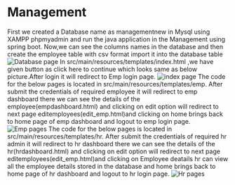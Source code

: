 # Management
First we created a Database name as managementnew in Mysql using XAMPP phpmyadmin and run the java application in the Management using spring boot.
Now,we can see the columns names in the database and then create the employee table with csv format import it into the database table
![Database page](https://user-images.githubusercontent.com/121932305/215082001-a006f017-22a8-48cb-a1d3-4530df138157.jpg)
In src/main/resources/templates/index.html ,we have given button as click here to continue which looks same as below picture.After login it will redirect to Emp login page.
![index page](https://user-images.githubusercontent.com/121932305/215082447-44bf82c2-f0cd-4bd9-a2b8-f384633e399c.jpg)
The code for the below pages is located in src/main/resources/templates/emp.
After submit the credentials of required employee it will redirect to emp dashboard there we can see the details of the employee(empdashboard.html) and clicking on edit option will redirect to next page editemployees(edit_emp.html)and clicking on home brings back to home page of emp dashboard and logout to emp login page.
![Emp pages](https://user-images.githubusercontent.com/121932305/215082471-049652af-a67a-48e9-9609-d834e2747446.jpg)
The code for the below pages is located in src/main/resources/templates/hr.
After submit the credentials of required hr admin it will redirect to hr dashboard there we can see the details of the hr(hrdashboard.html) and clicking on edit option will redirect to next page editemployees(edit_emp.html)and clicking on Employee deatails hr can view all the employee details stored in the database and home brings back to home page of hr dashboard and logout to hr login page.
![Hr pages](https://user-images.githubusercontent.com/121932305/215082483-a2df0771-3ca0-4307-84bd-17d354eb027f.jpg)


